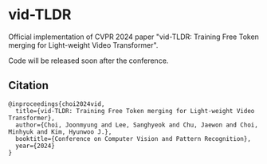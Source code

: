 # vid-TLDR

Official implementation of CVPR 2024 paper "vid-TLDR: Training Free Token merging for Light-weight Video Transformer".

Code will be released soon after the conference.


## Citation
```
@inproceedings{choi2024vid,
  title={vid-TLDR: Training Free Token merging for Light-weight Video Transformer},
  author={Choi, Joonmyung and Lee, Sanghyeok and Chu, Jaewon and Choi, Minhyuk and Kim, Hyunwoo J.},
  booktitle={Conference on Computer Vision and Pattern Recognition},
  year={2024}
}
```
